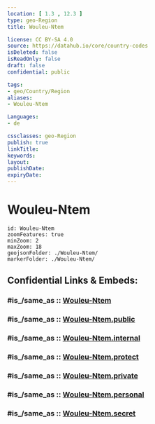 ```yaml
---
location: [ 1.3 , 12.3 ] 
type: geo-Region
title: Wouleu-Ntem

license: CC BY-SA 4.0
source: https://datahub.io/core/country-codes
isDeleted: false
isReadOnly: false
draft: false
confidential: public

tags:
- geo/Country/Region
aliases:
- Wouleu-Ntem

Languages:
- de

cssclasses: geo-Region
publish: true
linkTitle: 
keywords: 
layout: 
publishDate: 
expiryDate: 
---
```


# Wouleu-Ntem

```leaflet
id: Wouleu-Ntem
zoomFeatures: true 
minZoom: 2 
maxZoom: 18
geojsonFolder: ./Wouleu-Ntem/
markerFolder: ./Wouleu-Ntem/
```


## Confidential Links & Embeds: 

### #is_/same_as :: [Wouleu-Ntem](/_Standards/Earth/Continent/Africa/Africa~Central/Gabon/Provinces~Gabon/Wouleu-Ntem.md) 

### #is_/same_as :: [Wouleu-Ntem.public](/_public/Earth/Continent/Africa/Africa~Central/Gabon/Provinces~Gabon/Wouleu-Ntem.public.md) 

### #is_/same_as :: [Wouleu-Ntem.internal](/_internal/Earth/Continent/Africa/Africa~Central/Gabon/Provinces~Gabon/Wouleu-Ntem.internal.md) 

### #is_/same_as :: [Wouleu-Ntem.protect](/_protect/Earth/Continent/Africa/Africa~Central/Gabon/Provinces~Gabon/Wouleu-Ntem.protect.md) 

### #is_/same_as :: [Wouleu-Ntem.private](/_private/Earth/Continent/Africa/Africa~Central/Gabon/Provinces~Gabon/Wouleu-Ntem.private.md) 

### #is_/same_as :: [Wouleu-Ntem.personal](/_personal/Earth/Continent/Africa/Africa~Central/Gabon/Provinces~Gabon/Wouleu-Ntem.personal.md) 

### #is_/same_as :: [Wouleu-Ntem.secret](/_secret/Earth/Continent/Africa/Africa~Central/Gabon/Provinces~Gabon/Wouleu-Ntem.secret.md)

